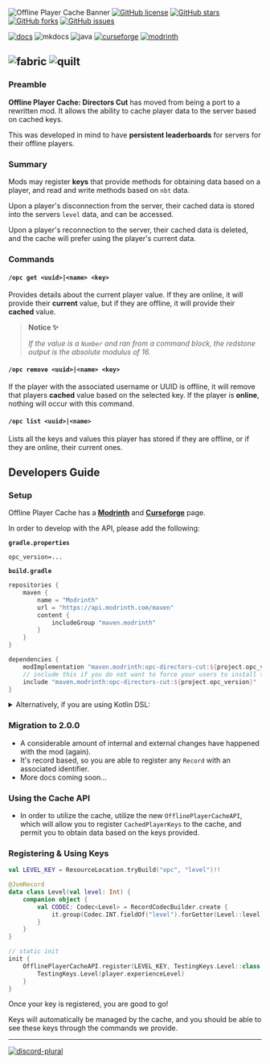 ![Offline Player Cache Banner](https://cdn.modrinth.com/data/cached_images/8bf7b045806b81dba417cabafe08bed2d4fd4a1c.png)
[![GitHub license](https://img.shields.io/badge/MIT-MIT?style=for-the-badge&label=LICENCE&labelColor=1A1A1A&color=FFFFFF&link=https%3A%2F%2Fgithub.com%2FPlayerEXDirectorsCut%2Foffline-player-cache%2Fblob%2F1.20.1%2Fmain%2FLICENSE)](https://github.com/PlayerEXDirectorsCut/offline-player-cache/blob/1.20.1/main/LICENSE)
[![GitHub stars](https://img.shields.io/github/stars/PlayerEXDirectorsCut/offline-player-cache?style=for-the-badge&logo=github&labelColor=1A1A1A&color=FFFFFF&link=https%3A%2F%2Fgithub.com%2FPlayerEXDirectorsCut%2Foffline-player-cache%2Fstargazers
)](https://github.com/PlayerEXDirectorsCut/offline-player-cache/stargazers)
[![GitHub forks](https://img.shields.io/github/forks/PlayerEXDirectorsCut/offline-player-cache?style=for-the-badge&logo=github&labelColor=1A1A1A&color=FFFFFF&link=https%3A%2F%2Fgithub.com%2FPlayerEXDirectorsCut%2Foffline-player-cache%2Fforks
)](https://github.com/PlayerEXDirectorsCut/offline-player-cache/forks)
[![GitHub issues](https://img.shields.io/github/issues/PlayerEXDirectorsCut/offline-player-cache?style=for-the-badge&logo=github&label=ISSUES&labelColor=1A1A1A&link=https%3A%2F%2Fgithub.com%2FPlayerEXDirectorsCut%2Foffline-player-cache%2Fissues
)](https://github.com/PlayerEXDirectorsCut/offline-player-cache/issues)

[![docs](https://cdn.jsdelivr.net/npm/@intergrav/devins-badges@3/assets/cozy/documentation/generic_vector.svg)](https://playerexdirectorscut.github.io/Bare-Minimum-Docs/)
![mkdocs](https://cdn.jsdelivr.net/npm/@intergrav/devins-badges@3/assets/cozy/built-with/mkdocs_vector.svg)
![java](https://cdn.jsdelivr.net/npm/@intergrav/devins-badges@3/assets/cozy/built-with/java_vector.svg)
[![curseforge](https://cdn.jsdelivr.net/npm/@intergrav/devins-badges@3/assets/cozy/available/curseforge_vector.svg)](https://www.curseforge.com/minecraft/mc-mods/opc-directors-cut)
[![modrinth](https://cdn.jsdelivr.net/npm/@intergrav/devins-badges@3/assets/cozy/available/modrinth_vector.svg)](https://modrinth.com/mod/opc-directors-cut)

![fabric](https://cdn.jsdelivr.net/npm/@intergrav/devins-badges@3/assets/cozy/supported/fabric_vector.svg)
![quilt](https://cdn.jsdelivr.net/npm/@intergrav/devins-badges@3/assets/cozy/supported/quilt_vector.svg)
---

### Preamble

**Offline Player Cache: Directors Cut** has moved from being a port to a rewritten mod.
It allows the ability to cache player data to the server based on cached keys.

This was developed in mind to have **persistent leaderboards** for servers for their offline players.

### Summary
Mods may register **keys** that provide methods for obtaining data based on a player, and read and write methods based on `nbt` data.

Upon a player's disconnection from the server, their cached data is stored into the servers `level` data, and can be accessed.

Upon a player's reconnection to the server, their cached data is deleted, and the cache will prefer using the player's current data.

### Commands

#### `/opc get <uuid>|<name> <key>`
Provides details about the current player value. If they are online, it will provide their **current** value, but if they are offline, it will provide their **cached** value.

> **Notice ✨**
>
> *If the value is a `Number` and ran from a command block, the redstone output is the absolute modulus of 16.*

#### `/opc remove <uuid>|<name> <key>`
If the player with the associated username or UUID is offline, it will remove that players **cached** value based on the selected key.
If the player is **online**, nothing will occur with this command.

#### `/opc list <uuid>|<name>`
Lists all the keys and values this player has stored if they are offline, or if they are online, their current ones.

## Developers Guide

### Setup
Offline Player Cache has a [**Modrinth**](https://modrinth.com/mod/opc-directors-cut) and [**Curseforge**](https://curseforge.com/minecraft/mc-mods/opc-directors-cut) page.

In order to develop with the API, please add the following:

**`gradle.properties`**

```properties
opc_version=...
```

**`build.gradle`**

```groovy
repositories {
    maven {
        name = "Modrinth"
        url = "https://api.modrinth.com/maven"
        content {
            includeGroup "maven.modrinth"
        }
    }
}

dependencies {
    modImplementation "maven.modrinth:opc-directors-cut:${project.opc_version}"
    // include this if you do not want to force your users to install the mod.
    include "maven.modrinth:opc-directors-cut:${project.opc_version}"
}
```

<details><summary>Alternatively, if you are using Kotlin DSL:</summary>

**`build.gradle.kts`**

```kotlin
repositories {
    maven {
        name = "Modrinth"
        url = uri("https://api.modrinth.com/maven")
        content {
            includeGroup("maven.modrinth")
        }
    }
}

dependencies {
    modImplementation("maven.modrinth:opc-directors-cut:${properties["opc_version"]}")
    // include this if you do not want to force your users to install the mod.
    include("maven.modrinth:opc-directors-cut:${properties["opc_version"]}")
}
```

</details>

### Migration to 2.0.0

- A considerable amount of internal and external changes have happened with the mod (again).
- It's record based, so you are able to register any `Record` with an associated identifier.
- More docs coming soon...

### Using the Cache API
- In order to utilize the cache, utilize the new `OfflinePlayerCacheAPI`, which will allow you to register `CachedPlayerKeys` to the cache, and permit you to obtain data based on the keys provided.

### Registering & Using Keys

```kotlin
val LEVEL_KEY = ResourceLocation.tryBuild("opc", "level")!!

@JvmRecord
data class Level(val level: Int) {
    companion object {
        val CODEC: Codec<Level> = RecordCodecBuilder.create {
            it.group(Codec.INT.fieldOf("level").forGetter(Level::level)).apply(it, ::Level)
        }
    }
}

// static init
init {
    OfflinePlayerCacheAPI.register(LEVEL_KEY, TestingKeys.Level::class.java, TestingKeys.Level.CODEC) { player ->
        TestingKeys.Level(player.experienceLevel)
    }
}
```
Once your key is registered, you are good to go!

Keys will automatically be managed by the cache, and you should be able to see these keys through the commands we provide.

---

[![discord-plural](https://cdn.jsdelivr.net/npm/@intergrav/devins-badges@3/assets/cozy/social/discord-plural_vector.svg)](https://discord.gg/4kTmk8Skzm)
